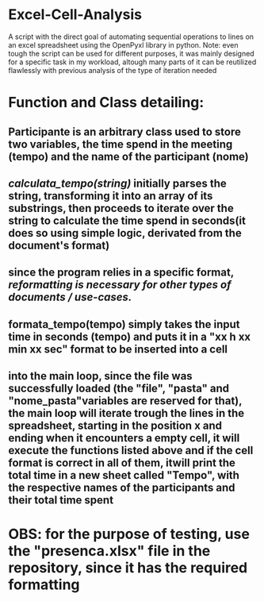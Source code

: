 # Excel-Cell-Analysis
A script with the direct goal of automating sequential operations to lines on an excel spreadsheet using the OpenPyxl library in python. Note: even tough the script can be used for different purposes, it was mainly designed for a specific task in my workload, altough many parts of it can be reutilized flawlessly with previous analysis of the type of iteration needed  



# Function and Class detailing:
 ## Participante is an arbitrary class used to store two variables, **the time spend in the meeting** (tempo) **and the name of the participant** (nome)
  
 ## _calculata_tempo(string)_ initially parses the string, transforming it into an array of its substrings, then proceeds to iterate over the string to calculate the time spend in seconds(it does so using simple logic, derivated from the document's format)
  
 ## **since the program relies in a specific format**, _reformatting is necessary for other types of documents / use-cases._
 ## formata_tempo(tempo) simply takes the input time in seconds (tempo) and puts it in a "xx h xx min xx sec" format to be inserted into a cell
 
 ## into the main loop, since the file was successfully loaded (the "file", "pasta" and "nome_pasta"variables are reserved for that), the main loop will iterate trough the lines in the spreadsheet, starting in the position x and ending when it encounters a empty cell, it will execute the functions listed above and if the cell format is correct in all of them, itwill print the total time in a new sheet called "Tempo", with the respective names of the participants and their total time spent
 
 
# OBS: for the purpose of testing, use the "presenca.xlsx" file in the repository, since it has the required formatting
  
